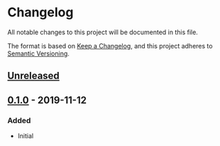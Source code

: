# Changelog
All notable changes to this project will be documented in this file.

The format is based on [Keep a Changelog](https://keepachangelog.com/en/1.1.0/),
and this project adheres to [Semantic Versioning](https://semver.org/spec/v2.0.0.html).






## [Unreleased]



## [0.1.0] - 2019-11-12
### Added
- Initial






[Unreleased]:    https://github.com/absolunet/node-joi/compare/0.1.0...HEAD
[0.1.0]:         https://github.com/absolunet/node-joi/releases/tag/0.1.0

